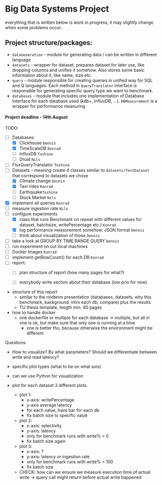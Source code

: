 # Big Data Systems Project

everything that is written below is work in progress, it may slightly change when some problems occur.
## Project structure/packages:
- `dataGeneration` - module for generating data / can be written in different language
- `datasets` - wrapper for dataset, prepares dataset for later use, like dropping columns and unifies it somehow. Also stores some basic information about it, like name, size etc.
- `query` - module responsible for creating queries in unified way for SQL and Q languages. Each method in `QueryTranslator` interface is responsible for generating specific query type we want to benchmark.
- `databases` - module that includes one implementation of Database Interface for each database used (kdb+, influxDB, ...). `DBMeasurement` is a wrapper for performance measuring


#### Project deadline - 14th August

TODO:
- [ ] Databases:
  - [x] Clickhouse `Dennis`
  - [x] TimeScaleDB `Konrad`
  - [ ] InfluxDB `Toshina`
  - [ ] Druid `Nils`
- [ ] FluxQueryTranslator `Toshina`
- [ ] Datasets - meaning create 4 classes similar to `datasets/TestDataset` that correspond to datasets we chose 
  - [x] Climate change `Dennis`
  - [x] Taxi rides `Konrad`
  - [ ] Earthquake`Toshina`
  - [ ] Stock Market `Nils`
- [x] implement all queries `Konrad`
- [ ] measure ingestion rate `Nils`
- [ ] configure experiments
  - [x] class that runs Benchmark on repeat with different values for dataset, batchsize, writePercentage etc.) `Konrad`
  - [x] log performance measurement somehow. JSON format `Dennis`
  - [ ] think about visualization of those `Dennis`
- [ ] take a look at GROUP BY TIME RANGE QUERY `Dennis`
- [ ] run experiment on out local machines
- [ ] Docker Images `Konrad`
- [ ] implement getRowCount() for each DB `Konrad`
- [ ] report:
  - [ ] plan structure of report (how many pages for what?)
  - [ ] everybody write section about their database (low prio for now)


- structure of this report
  - similar to the midterm presentation (databases, datasets, why this benchmark, background: intro each db, compare) plus the results
  - TU thesis template, length min. 40 pages
- how to handle docker
  - one dockerfile or multiple for each database -> multiple, but all in one is ok, but make sure that only one is running at a time
    - one is better tho, because otherwise the environment might be different

Questions:
- How to visualize? By what parameters? Should we differentiate between write and read latency?
- specific plot types (what to be on what axis)
- can we use Python for visualization

- plot for each dataset 3 different plots.
  - plot 1: 
    - x-axis: writePercentage
    - y-axis average latency
    - for each value, have bar for each db
    - fix batch size to specific value
  - plot 2:
    - x-axis: selectivity
    - y-axis: latency
    - only for benchmark runs with write% = 0
    - fix batch size again
  - plot 3:
    - x-axis: ?
    - y-axis: latency or ingestion rate
    - only for benchmark runs with write% = 100
    - fix batch size
  - CHECK: how can we ensure we measure execution time of actual write -> query call might return before actual write happened